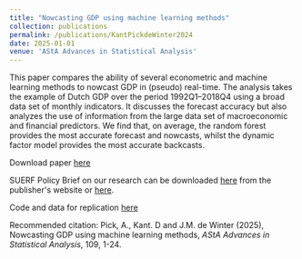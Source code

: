 ```yaml
---
title: "Nowcasting GDP using machine learning methods"
collection: publications
permalink: /publications/KantPickdeWinter2024
date: 2025-01-01
venue: 'AStA Advances in Statistical Analysis'
---
```

This paper compares the ability of several econometric and machine learning methods to nowcast GDP in (pseudo) real-time. The analysis takes the example of Dutch GDP over the period 1992Q1–2018Q4 using a broad data set of monthly indicators. It discusses the forecast accuracy but also analyzes the use of information from the large data set of macroeconomic and financial predictors. We find that, on average, the random forest provides the most accurate forecast and nowcasts, whilst the dynamic factor model provides the most accurate backcasts.

Download paper [here](https://doi.org/10.1007/s10182-024-00515-0)

SUERF Policy Brief on our research can be downloaded [here](https://www.suerf.org/suerf-policy-brief/61267/can-machine-learning-methods-help-nowcast-gdp) from the publisher's website or [here](https://jasperdewinter.github.io/pp/files/SUERF_DeWinterPick2023.pdf).

Code and data for replication [here](https://github.com/jasperdewinter/KantPickdeWinter)

Recommended citation: Pick, A., Kant. D and J.M. de Winter (2025), Nowcasting GDP using machine learning methods, <i>AStA Advances in Statistical Analysis</i>, 109, 1-24.
